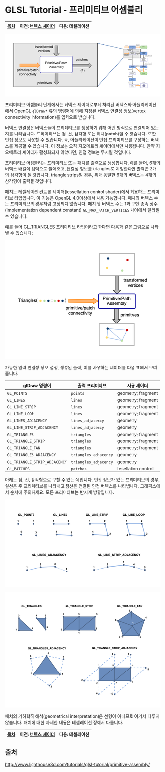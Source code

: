 # GLSL Tutorial - 프리미티브 어셈블리

|[목차](../README.md)|이전: [버텍스 셰이더](../02_vertex_shader/02_vertex_shader.md)|다음: 테셀레이션|
|:--|--:|--:|

<p align="center"><img src="../images/03_primitive_assembly/03_primitive_assembly.png"></p>

프리미티브 어셈블리 단계에서는 버텍스 셰이더로부터 처리된 버텍스와 어플리케이션에서 OpenGL `glDraw*` 류의 명령어에 의해 지정된 버텍스 연결성 정보(vertex connectivity information)를 입력으로 받습니다.

버텍스 연결성은 버텍스들이 프리미티브를 생성하기 위해 어떤 방식으로 연결되어 있는지를 나타냅니다. 프리미티브는 점, 선, 삼각형 또는 패치(patch)일 수 있습니다. 또한 인접 정보도 사용할 수 있습니다. 즉, 어플리케이션이 인접 프리미티브를 구성하는 버텍스를 제공할 수 있습니다. 이 정보는 오직 지오메트리 셰이더에서만 사용됩니다. 만약 지오메트리 셰이더가 활성화되지 않았다면, 인접 정보는 무시될 것입니다.

프리미티브 어셈블리는 프리미티브 또는 패치를 출력으로 생성합니다. 예를 들어, 6개의 버텍스 배열이 입력으로 들어오고, 연결성 정보를 triangles로 지정한다면 출력은 2개의 삼각형이 될 것입니다. triangle strips일 경우, 위와 동일한 6개의 버텍스는 4개의 삼각형이 출력될 것입니다.

패치는 테셀레이션 컨트롤 셰이더(tessellation control shader)에서 허용하는 프리미티브 타입입니다. 이 기능은 OpenGL 4.0이상에서 사용 가능합니다. 패치의 버텍스 수는 프리미티브의 경우처럼 고정되지 않습니다. 패치 당 버텍스 수는 1과 구현 종속 상수(implementation dependent constant) `GL_MAX_PATCH_VERTICES` 사이에서 달라질 수 있습니다.

예를 들어 GL_TRIANGLES 프리미티브 타입이라고 한다면 다음과 같은 그림으로 나타낼 수 있습니다:

<p align="center"><img src="../images/03_primitive_assembly/03_primitive_assembly_2.png"></p>

가능한 입력 연결성 정보 설정, 생성된 출력, 이를 사용하는 셰이더를 다음 표에서 보여줍니다.

|glDraw 명령어|출력 프리미티브|사용 셰이더|
|--|--|--|
|`GL_POINTS`|`points`|geometry; fragment|
|`GL_LINES`|`lines`|geometry; fragment|
|`GL_LINE_STRIP`|`lines`|geometry; fragment|
|`GL_LINE_LOOP`|`lines`|geometry; fragment|
|`GL_LINES_ADJACENCY`|`lines_adjacency`|geometry|
|`GL_LINE_STRIP_ADJACENCY`|`lines_adjacency`|geometry|
|`GL_TRIANGLES`|`triangles`|geometry; fragment|
|`GL_TRIANGLE_STRIP`|`triangles`|geometry; fragment|
|`GL_TRIANGLE_FAN`|`triangles`|geometry; fragment|
|`GL_TRIANGLES_ADJACENCY`|`triangles_adjacency`|geometry|
|`GL_TRIANGLE_STRIP_ADJACENCY`|`triangles_adjacency`|geometry|
|`GL_PATCHES`|`patches`|tesellation control|

아래는 점, 선, 삼각형으로 구할 수 있는 예입니다. 인접 정보가 있는 프리미티브의 경우, 실선은 주 프리미티브를 나타내고 점선은 연결된 인접 버텍스를 나타냅니다. 그래픽스에서 순서에 주의하세요. 모든 프리미티브는 반시계 방향입니다.

<p align="center"><img src="../images/03_primitive_assembly/03_primitive_assembly_3.png"></p>

<p align="center"><img src="../images/03_primitive_assembly/03_primitive_assembly_4.png"></p>

패치의 기하학적 해석(geometrical interpretation)은 선형이 아니므로 여기서 다루지 않습니다. 패치에 대한 자세한 내용은 테셀레이션 장에서 다룹니다.

|[목차](../README.md)|이전: [버텍스 셰이더](../02_vertex_shader/02_vertex_shader.md)|다음: 테셀레이션|
|:--|--:|--:|

## 출처
http://www.lighthouse3d.com/tutorials/glsl-tutorial/primitive-assembly/